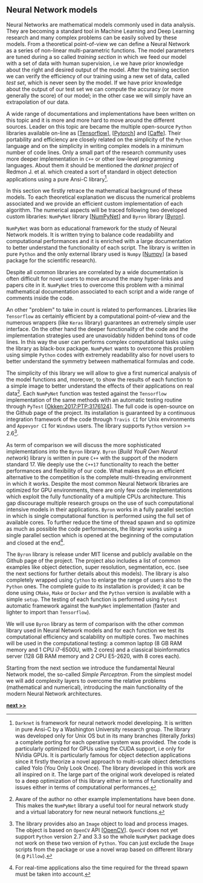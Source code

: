 ## Neural Network models

Neural Networks are mathematical models commonly used in data analysis.
They are becoming a standard tool in Machine Learning and Deep Learning research and many complex problems can be easily solved by these models.
From a theoretical point-of-view we can define a Neural Network as a series of non-linear multi-parametric functions.
The model parameters are tuned during a so called *training section* in which we feed our model with a set of data with human supervision, i.e we have prior knowledge about the right and desired output of the model.
After the training section we can verify the efficiency of our training using a new set of data, called *test set*, which is never seen by the model.
If we have prior knowledge about the output of our test set we can compute the accuracy (or more generally the score) of our model; in the other case we will simply have an extrapolation of our data.

A wide range of documentations and implementations have been written on this topic and it is more and more hard to move around the different sources.
Leader on this topic are became the multiple open-source `Python` libraries available on-line as [[Tensorflow](http://tensorflow.org/)], [[Pytorch](http://tensorflow.org/)] and [[Caffe](http://doi.acm.org/10.1145/2647868.2654889)].
Their portability and efficiency are closely related on the simplicity of the `Python` language and on the simplicity in writing complex models in a minimum number of code lines.
Only a small part of the research community uses more deeper implementation in `C++` or other low-level programming languages.
About them it should be mentioned the *darknet project* of Redmon J. et al. which created a sort of standard in object detection applications using a pure Ansi-C library[^1].


In this section we firstly retrace the mathematical background of these models.
To each theoretical explanation we discuss the numerical problems associated and we provide an efficient custom implementation of each algorithm.
The numerical aspects will be traced following two developed custom libraries: `NumPyNet` library [[NumPyNet](https://github.com/Nico-Curti/NumPyNet)] and `Byron` library [[Byron](https://github.com/Nico-Curti/Byron)].

`NumPyNet` was born as educational framework for the study of Neural Network models.
It is written trying to balance code readability and computational performances and it is enriched with a large documentation to better understand the functionality of each script.
The library is written in pure `Python` and the only external library used is `Numpy` [[Numpy](http://www.numpy.org/)]  (a based package for the scientific research).

Despite all common libraries are correlated by a wide documentation is often difficult for novel users to move around the many hyper-links and papers cite in it.
`NumPyNet` tries to overcome this problem with a minimal mathematical documentation associated to each script and a wide range of comments inside the code.

An other "problem" to take in count is related to performances.
Libraries like `Tensorflow` as certainly efficient by a computational point-of-view and the numerous wrappers (like `Keras` library) guarantees an extremely simple user interface.
On the other hand the deeper functionality of the code and the implementation strategies used are unavoidably hidden behind tons of code lines.
In this way the user can performs complex computational tasks using the library as black-box package.
`NumPyNet` wants to overcome this problem using simple `Python` codes with extremely readability also for novel users to better understand the symmetry between mathematical formulas and code.

The simplicity of this library we will allow to give a first numerical analysis of the model functions and, moreover, to show the results of each function to a simple image to better understand the effects of their applications on real data[^2].
Each `NumPyNet` function was tested against the `Tensorflow` implementation of the same methods with an automatic testing routine through `PyTest` [[Okken:2017:PTP:3176124](https://docs.pytest.org/en/latest/)].
The full code is open-source on the Github page of the project.
Its installation is guaranteed by a continuous integration framework of the code through `Travis CI` for Unix environments and `Appevyor CI` for `Windows` users.
The library supports `Python` version >= 2.6[^3].

As term of comparison we will discuss the more sophisticated implementations into the `Byron` library.
`Byron` (*Build YouR Own Neural network*) library is written in pure `C++` with the support of the modern standard 17.
We deeply use the `C++17` functionality to reach the better performances and flexibility of our code.
What makes `Byron` an efficient alternative to the competition is the complete multi-threading environment in which it works.
Despite the most common Neural Network libraries are optimized for GPU environments, there are only few code implementations which exploit the fully functionality of a multiple CPUs architecture.
This gap discourage multiple research groups on the use of such computational intensive models in their applications.
`Byron` works in a fully parallel section in which is single computational function is performed using the full set of available cores.
To further reduce the time of thread spawn and so optimize as much as possible the code performances, the library works using a single parallel section which is opened at the beginning of the computation and closed at the end[^4].

The `Byron` library is release under MIT license and publicly available on the Github page of the project.
The project also includes a list of common examples like object detection, super resolution, segmentation, ecc. (see the next sections for further details about this models).
The library is also completely wrapped using `Cython` to enlarge the range of users also to the `Python` ones.
The complete guide to its installation is provided; it can be done using `CMake`, `Make` or `Docker` and the `Python` version is available with a simple `setup`.
The testing of each function is performed using `Pytest` automatic framework against the `NumPyNet` implementation (faster and lighter to import than `Tensorflow`).

We will use `Byron` library as term of comparison with the other common library used in Neural Network models and for each function we test its computational efficiency and scalability on multiple cores.
Two machines will be used in the computational testing: a common laptop (8 GB RAM memory and 1 CPU i7-6500U, with 2 cores) and a classical bioinformatics server (128 GB RAM memory and 2 CPU E5-2620, with 8 cores each).

Starting from the next section we introduce the fundamental Neural Network model, the so-called *Simple Perceptron*.
From the simplest model we will add complexity layers to overcome the relative problems (mathematical and numerical), introducing the main functionality of the modern Neural Network architectures.

[^1]: `Darknet` is framework for neural network model developing.
  It is written in pure Ansi-C by a Washington University research group.
  The library was developed only for Unix OS but in its many branches (literally *forks*) a complete porting for each operative system was provided.
  The code is particularly optimized for GPUs using the CUDA support, i.e only for NVidia GPUs.
  It is particularly famous for object detection applications since it firstly theorize a novel approach to multi-scale object detections called Yolo (You Only Look Once).
  The library developed in this work are all inspired on it.
  The large part of the original work developed is related to a deep optimization of this library either in terms of functionality and issues either in terms of computational performances.

[^2]: Aware of the author no other example implementations have been done.
  This makes the `NumPyNet` library a useful tool for neural network study and a virtual laboratory for new neural network functions.

[^3]: The library provides also an `Image` object to load and process images.
  The object is based on `OpenCV` API [[OpenCV](https://github.com/opencv/opencv)].
  `OpenCV` does not yet support `Python` version 2.7 and 3.3 so the whole `NumPyNet` package does not work on these two version of `Python`.
  You can just exclude the `Image` scripts from the package or use a novel wrap based on different library (e.g `Pillow`).

[^4]: For real-time applications also the time required for the thread spawn must be taken into account.


[**next >>**](./Perceptron.md)
